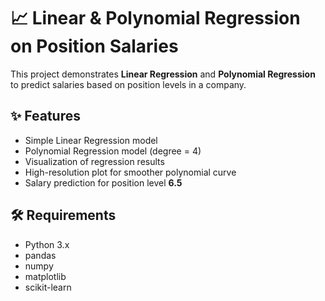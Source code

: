 # 📈 Linear & Polynomial Regression on Position Salaries

This project demonstrates **Linear Regression** and **Polynomial Regression** to predict salaries based on position levels in a company.

## ✨ Features
-  Simple Linear Regression model
-  Polynomial Regression model (degree = 4)
-  Visualization of regression results
-  High-resolution plot for smoother polynomial curve
-  Salary prediction for position level **6.5**

## 🛠 Requirements
- Python 3.x 
- pandas 
- numpy 
- matplotlib 
- scikit-learn 
